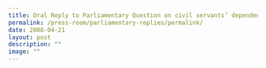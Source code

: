```yaml
---
title: Oral Reply to Parliamentary Question on civil servants’ dependents
permalink: /press-room/parliamentary-replies/permalink/
date: 2008-04-21
layout: post
description: ""
image: ""
---
```

